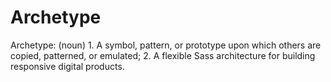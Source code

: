Archetype
=========

Archetype: (noun) 1. A symbol, pattern, or prototype upon which others are copied, patterned, or emulated; 2. A flexible Sass architecture for building responsive digital products.